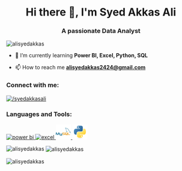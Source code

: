 <h1 align="center">Hi there 👋, I'm Syed Akkas Ali</h1>
<h3 align="center">A passionate Data Analyst</h3>

<p align="left"> <img src="https://komarev.com/ghpvc/?username=alisyedakkas&label=Profile%20views&color=0e75b6&style=flat" alt="alisyedakkas" /> </p>

- 🌱 I’m currently learning **Power BI, Excel, Python, SQL**

- 📫 How to reach me **alisyedakkas2424@gmail.com**

<h3 align="left">Connect with me:</h3>
<p align="left">
<a href="https://linkedin.com/in//syedakkasali" target="blank"><img align="center" src="https://raw.githubusercontent.com/rahuldkjain/github-profile-readme-generator/master/src/images/icons/Social/linked-in-alt.svg" alt="/syedakkasali" height="30" width="40" /></a>
</p>

<h3 align="left">Languages and Tools:</h3>
<p align="left"> <a href="https://learn.microsoft.com/en-us/power-bi/" target="blank" rel="noreferrer"> <img src="https://upload.wikimedia.org/wikipedia/commons/c/cf/New_Power_BI_Logo.svg" alt="power bi" width="40" height="40"/> <a href="https://support.microsoft.com/en-au/office/excel-video-training-9bc05390-e94c-46af-a5b3-d7c22f6990bb" target="blank" rel="noreferrer"> <img src="https://upload.wikimedia.org/wikipedia/commons/3/34/Microsoft_Office_Excel_%282019%E2%80%93present%29.svg" alt="excel" width="40" height="40"/> </a><a href="https://www.mysql.com/" target="blank" rel="noreferrer"> <img src="https://raw.githubusercontent.com/devicons/devicon/master/icons/mysql/mysql-original-wordmark.svg" alt="mysql" width="40" height="40"/> </a> <a href="https://www.python.org" target="blank" rel="noreferrer"> <img src="https://raw.githubusercontent.com/devicons/devicon/master/icons/python/python-original.svg" alt="python" width="40" height="40"/> </a>


</p>

<p><img align="left" src="https://github-readme-stats.vercel.app/api/top-langs?username=alisyedakkas&show_icons=true&locale=en&layout=compact" alt="alisyedakkas" /></p>

<p>&nbsp;<img align="center" src="https://github-readme-stats.vercel.app/api?username=alisyedakkas&show_icons=true&locale=en" alt="alisyedakkas" /></p>

<p><img align="center" src="https://github-readme-streak-stats.herokuapp.com/?user=alisyedakkas&" alt="alisyedakkas" /></p>
